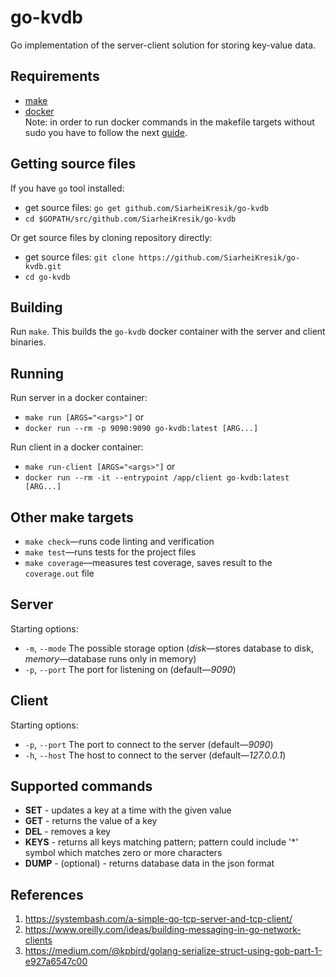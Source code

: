 # go-kvdb

Go implementation of the server-client solution for storing key-value data.

## Requirements

-   [make](https://www.gnu.org/software/make/)
-   [docker](https://www.docker.com/)  
    Note: in order to run docker commands in the makefile targets without sudo you have to follow the next [guide](https://docs.docker.com/install/linux/linux-postinstall/).

## Getting source files

If you have `go` tool installed:

-   get source files: `go get github.com/SiarheiKresik/go-kvdb`
-   `cd $GOPATH/src/github.com/SiarheiKresik/go-kvdb`

Or get source files by cloning repository directly:

-   get source files: `git clone https://github.com/SiarheiKresik/go-kvdb.git`
-   `cd go-kvdb`

## Building

Run `make`. This builds the `go-kvdb` docker container with the server and client binaries.

## Running

Run server in a docker container:

-   `make run [ARGS="<args>"]` or
-   `docker run --rm -p 9090:9090 go-kvdb:latest [ARG...]`

Run client in a docker container:

-   `make run-client [ARGS="<args>"]` or
-   `docker run --rm -it --entrypoint /app/client go-kvdb:latest [ARG...]`

## Other make targets

-   `make check`—runs code linting and verification
-   `make test`—runs tests for the project files
-   `make coverage`—measures test coverage, saves result to the `coverage.out` file

## Server

Starting options:

-   `-m`, `--mode`
    The possible storage option (_disk_—stores database to disk, _memory_—database runs only in memory)
-   `-p`, `--port`
    The port for listening on (default—_9090_)

## Client

Starting options:

-   `-p`, `--port`
    The port to connect to the server (default—_9090_)
-   `-h`, `--host`
    The host to connect to the server (default—_127.0.0.1_)

## Supported commands

-   **SET** - updates a key at a time with the given value
-   **GET** - returns the value of a key
-   **DEL** - removes a key
-   **KEYS** - returns all keys matching pattern; pattern could include '\*' symbol which matches zero or
    more characters
- **DUMP** - (optional) - returns database data in the json format

## References

1. https://systembash.com/a-simple-go-tcp-server-and-tcp-client/
2. https://www.oreilly.com/ideas/building-messaging-in-go-network-clients
3. https://medium.com/@kpbird/golang-serialize-struct-using-gob-part-1-e927a6547c00

